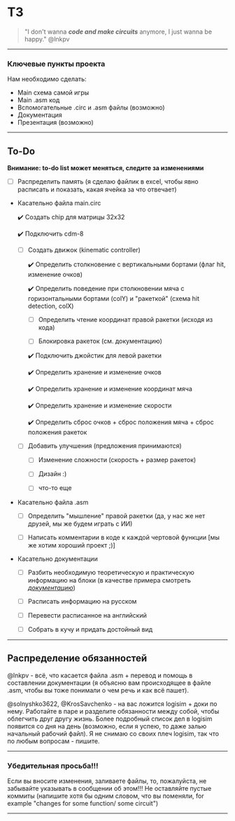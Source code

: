 # ТЗ 
> "I don't wanna ***code and make circuits*** anymore, I just wanna be happy." @lnkpv

***
### Ключевые пункты проекта
Нам необходимо сделать:
+ Main схема самой игры
+ Main .asm код
+ Вспомогательные .circ и .asm файлы (возможно)
+ Документация
+ Презентация (возможно)
***
## To-Do
**Внимание: to-do list может меняться, следите за изменениями**
- [ ] Распределить память (я сделаю файлик в excel, чтобы явно расписать и показать, какая ячейка за что отвечает) 
+ Касательно файла main.circ
    
    :heavy_check_mark: Создать chip для матрицы 32x32
    
    :heavy_check_mark: Подключить cdm-8
    
    - [ ] Создать движок (kinematic controller)
        
        :heavy_check_mark: Определить столкновение с вертикальными бортами (флаг hit, изменение очков)
        
        :heavy_check_mark: Определить поведение при столкновении мяча с горизонтальными бортами (colY) и "ракеткой" (схема hit detection, colX)
        
        - [ ] Определить чтение координат правой ракетки (исходя из кода)
        
        - [ ] Блокировка ракеток (см. документацию)
        
        :heavy_check_mark: Подключить джойстик для левой ракетки 
        
        :heavy_check_mark: Определить хранение и изменение очков
        
        :heavy_check_mark: Определить хранение и изменение координат мяча 
        
        :heavy_check_mark: Определить хранение и изменение скорости
        
        :heavy_check_mark: Определить сброс очков + сброс положения мяча + сброс положения ракеток
    
    - [ ] Добавить улучшения (предложения принимаются)

        - [ ] Изменение сложности (скорость + размер ракеток)

        - [ ] Дизайн :)
        
        - [ ] что-то еще

+ Касательно файла .asm 
    
    - [ ] Определить "мышление" правой ракетки (да, у нас же нет друзей, мы же будем играть с ИИ)
    
    - [ ] Написать комментарии в коде к каждой чертовой функции [мы же хотим хороший проект ;)]
+ Касательно документации
    
    - [ ] Разбить необходимую теоретическую и практическую информацию на блоки (в качестве примера смотреть *[документацию](https://github.com/lnkpv/TV-Tennis-DP/blob/main/Project-B.pdf)*)
    
    - [ ] Расписать информацию на русском
    
    - [ ] Перевести расписанное на английский
    
    - [ ] Собрать в кучу и придать достойный вид
***
## Распределение обязанностей
@lnkpv - всё, что касается файла .asm + перевод и помощь в составлении документации (я объясню вам происходящее в файле .asm, чтобы вы тоже понимали о чем речь и как всё пашет).

@solnyshko3622, @KrosSavchenko - на вас ложится logisim + доки по нему. Работайте в паре и разделите обязанности между собой, чтобы облегчить друг другу жизнь. Более подробный список дел в logisim появится со дня на день (возможно, если я успею, то даже залью начальный рабочий файл). Я не снимаю со своих плеч logisim, так что по любым вопросам - пишите.
***
### Убедительная просьба!!!
Если вы вносите изменения, заливаете файлы, то, пожалуйста, не забывайте указывать в сообщении об этом!!!
Не оставляйте пустые коммиты (напишите хотя бы одним словом, что вы поменяли, for example  "changes for some function/ some circuit")
***
